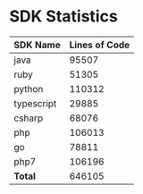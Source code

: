 # SDK Statistics

| SDK Name | Lines of Code |
| -------- | ------------- |
| java | 95507 |
| ruby | 51305 |
| python | 110312 |
| typescript | 29885 |
| csharp | 68076 |
| php | 106013 |
| go | 78811 |
| php7 | 106196 |
| **Total** | 646105 |
